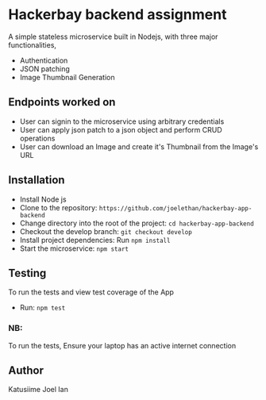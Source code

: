 # Hackerbay backend assignment

A simple stateless microservice built in Nodejs, with three major functionalities,
- Authentication
- JSON patching
- Image Thumbnail Generation

## Endpoints worked on
- User can signin to the microservice using arbitrary credentials
- User can apply json patch to a json object and perform CRUD operations
- User can download an Image and create it's Thumbnail from the Image's URL

## Installation
- Install Node js
- Clone to the repository: `https://github.com/joelethan/hackerbay-app-backend`
- Change directory into the root of the project: `cd hackerbay-app-backend`
- Checkout the develop branch: `git checkout develop`
- Install project dependencies: Run `npm install`
- Start the microservice: `npm start`

## Testing

To run the tests and view test coverage of the App
- Run: `npm test`
### NB:
To run the tests, Ensure your laptop has an active internet connection

## Author
Katusiime Joel Ian
